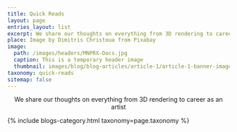 ```yaml
---
title: Quick Reads
layout: page
entries_layout: list
excerpt: We share our thoughts on everything from 3D rendering to career as an artist
place: Image by Dimitris Christoua from Pixabay
image:
  path: /images/headers/MNPRX-Docs.jpg
  caption: This is a temporary header image
  thumbnail: images/blog/blog-articles/article-1/article-1-banner-image.jpg
taxonomy: quick-reads
sitemap: false
---
```


<p style="text-align: center;"> We share our thoughts on everything from 3D rendering to career as an artist </p>
<div class="blog-list entries-{{ page.entries_layout | default: 'list' }}">
    {% include blogs-category.html taxonomy=page.taxonomy %}
</div>
